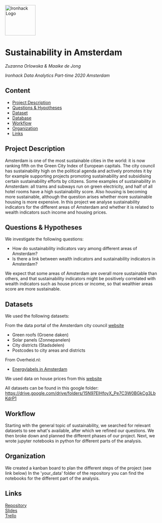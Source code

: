 <img src="https://bit.ly/2VnXWr2" alt="Ironhack Logo" width="100"/>

# Sustainability in Amsterdam
*Zuzanna Orlowska & Maaike de Jong*

*Ironhack Data Analytics Part-time 2020 Amsterdam*

## Content
- [Project Description](#project-description)
- [Questions & Hypotheses](#questions-hypotheses)
- [Dataset](#dataset)
- [Database](#database)
- [Workflow](#workflow)
- [Organization](#organization)
- [Links](#links)


## Project Description
Amsterdam is one of the most sustainable cities in the world: it is now ranking fifth on the Green City Index of European
capitals. The city council has sustainability high on the political agenda and actively promotes it by for example supporting projects promoting sustainability and subsidising certain sustainability efforts by citizens. Some examples of sustainability in Amsterdam: all trams and subways run on green electricity, and half of all hotel rooms have a high sustainability score. Also housing is becoming more sustainable, although the question arises whether more sustainable housing is more expensive. In this project we analyse sustainability indicators for the different areas of Amsterdam and whether it is related to wealth indicators such income and housing prices. 

## Questions & Hypotheses
We investigate the following questions: 
- How do sustainability indicators vary among different areas of Amsterdam?
- Is there a link between wealth indicators and sustainability indicators in Amsterdam?

We expect that some areas of Amsterdam are overall more sustainable than others, and that sustainability indicators might be positively correlated with wealth indicators such as house prices or income, so that wealthier areas score are more sustainable. 

## Datasets
We used the following datasets:

From the data portal of the Amsterdam city council [website](https://maps.amsterdam.nl/open_geodata/)
  * Green roofs (Groene daken)
  * Solar panels (Zonnepanelen)
  * City districts (Stadsdelen)
  * Postcodes to city areas and districts

From Overheid.nl:
 * [Energylabels in Amsterdam](https://data.overheid.nl/dataset/dc1c9286-fba7-4fd7-b55f-1a3f8cb3101e)

We used data on house prices from this [website](https://financieel.infonu.nl/geld/173129-huizenmarkt-van-amsterdam-prijzen-per-stadsdeel-en-per-m.html#amsterdam-centrum-oa-grachtengordel-en-jordaan)

All datasets can be found in this google folder: https://drive.google.com/drive/folders/15N97ElHfoyX_Pe7C3W0BGkCg3LbKdrP1

## Workflow
Starting with the general topic of sustainability, we searched for relevant datasets to see what's available, after which we refined our questions. We then broke down and planned the different phases of our project. Next, we wrote jupyter notebooks in python for different parts of the analysis. 

## Organization
We created a kanban board to plan the different steps of the project (see link below)
In the 'your_data' folder of the repository you can find the notebooks for the different part of the analysis.  

## Links
[Repository](https://github.com/maaikedj/Project_2_Amsterdam_dataptams2020)  
[Slides](https://slides.com/)  
[Trello](https://trello.com/b/tLpx4ZUU/project-2)  
